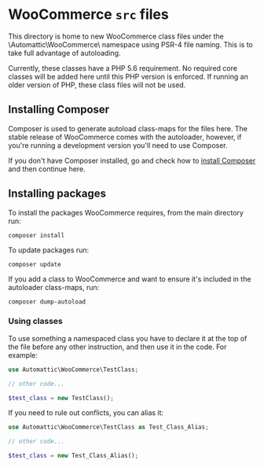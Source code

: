 # WooCommerce `src` files

This directory is home to new WooCommerce class files under the \Automattic\WooCommerce\ namespace using PSR-4 file naming. This is to take full advantage of autoloading.

Currently, these classes have a PHP 5.6 requirement. No required core classes will be added here until this PHP version is enforced. If running an older version of PHP, these class files will not be used.

## Installing Composer

Composer is used to generate autoload class-maps for the files here. The stable release of WooCommerce comes with the autoloader, however, if you're running a development version you'll need to use Composer.

If you don't have Composer installed, go and check how to [install Composer](https://github.com/woocommerce/woocommerce/wiki/How-to-set-up-WooCommerce-development-environment) and then continue here.

## Installing packages

To install the packages WooCommerce requires, from the main directory run:

```
composer install
```

To update packages run:

```
composer update
```

If you add a class to WooCommerce and want to ensure it's included in the autoloader class-maps, run:

```
composer dump-autoload
```

### Using classes

To use something a namespaced class you have to declare it at the top of the file before any other instruction, and then use it in the code. For example:

```php
use Automattic\WooCommerce\TestClass;

// other code...

$test_class = new TestClass();
```

If you need to rule out conflicts, you can alias it:

```php
use Automattic\WooCommerce\TestClass as Test_Class_Alias;

// other code...

$test_class = new Test_Class_Alias();
```
